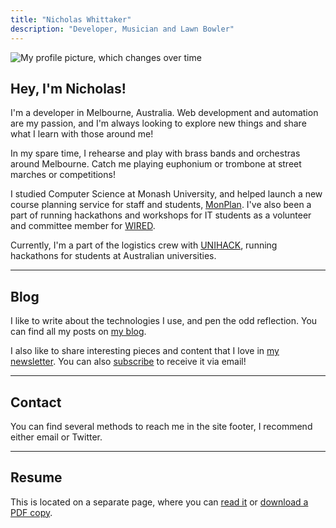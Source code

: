 ```yaml
---
title: "Nicholas Whittaker"
description: "Developer, Musician and Lawn Bowler"
---
```


<span class='profile-image'>![My profile picture, which changes over time](/media/monty.jpg)</span>

## Hey, I'm Nicholas!

I'm a developer in Melbourne, Australia. Web development and automation are my passion, and I'm always looking to explore new things and share what I learn with those around me!

In my spare time, I rehearse and play with brass bands and orchestras around Melbourne. Catch me playing euphonium or trombone at street marches or competitions!

I studied Computer Science at Monash University, and helped launch a new course planning service for staff and students, [MonPlan](https://monplan.apps.monash.edu/). I've also been a part of running hackathons and workshops for IT students as a volunteer and committee member for [WIRED](https://wired.org.au/).

Currently, I'm a part of the logistics crew with [UNIHACK](https://unihack.net/), running hackathons for students at Australian universities.

---

## Blog

I like to write about the technologies I use, and pen the odd reflection. You can find all my posts on [my blog](/blog/).

I also like to share interesting pieces and content that I love in [my newsletter](/newsletter/). You can also [subscribe](/newsletter/subscribe/) to receive it via email!

---

## Contact

You can find several methods to reach me in the site footer, I recommend either email or Twitter.

---

## Resume

This is located on a separate page, where you can [read it](/resume/) or [download a PDF copy](/resume.pdf).
